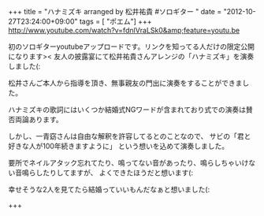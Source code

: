 +++
title =  "ハナミズキ arranged by 松井祐貴 #ソロギター "
date =  "2012-10-27T23:24:00+09:00"
tags = [ "ポエム"]
+++
http://www.youtube.com/watch?v=fdnlVraLSk0&amp;feature=youtu.be

初のソロギターyoutubeアップロードです。リンクを知ってる人だけの限定公開になります&gt;&lt;
友人の披露宴にて松井祐貴さんアレンジの「ハナミズキ」を演奏しました(:

松井さんご本人から指導を頂き、無事親友の門出に演奏をすることができました。

ハナミズキの歌詞にはいくつか結婚式NGワードが含まれており式での演奏は賛否両論あります。

しかし、一青窈さんは自由な解釈を許容してるとのことなので、
サビの「君と好きな人が100年続きますように」 という想いを込めて演奏しました。

要所でネイルアタック忘れてたり、鳴ってない音があったり、鳴らしちゃいけない音鳴らしたりしてますが、
よくできたほうだと想います(:

幸せそうな2人を見てたら結婚っていいもんだなぁと想いました(:

+++
